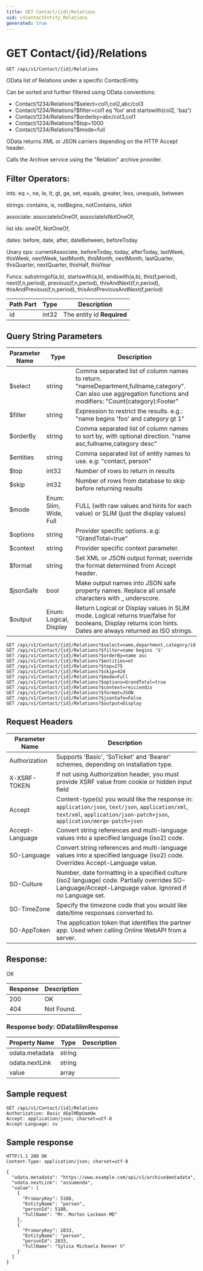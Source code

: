 ```yaml
---
title: GET Contact/{id}/Relations
uid: v1ContactEntity_Relations
generated: true
---
```


# GET Contact/{id}/Relations

```http
GET /api/v1/Contact/{id}/Relations
```

OData list of Relations under a specific ContactEntity.


Can be sorted and further filtered using OData conventions:

* Contact/1234/Relations?$select=col1,col2,abc/col3
* Contact/1234/Relations?$filter=col1 eq 'foo' and startswith(col2, 'baz')
* Contact/1234/Relations?$orderby=abc/col3,col1
* Contact/1234/Relations?$top=1000
* Contact/1234/Relations?$mode=full


OData returns XML or JSON carriers depending on the HTTP Accept header.


Calls the Archive service using the "Relation" archive provider.


## Filter Operators: ##

ints: eq =, ne, le, lt, gt, ge, set, equals, greater, less, unequals, between

strings: contains, is, notBegins, notContains, isNot

associate: associateIsOneOf, associateIsNotOneOf,  

list ids: oneOf, NotOneOf, 

dates: before, date, after, dateBetween, beforeToday

Unary ops: currentAssociate, beforeToday, today, afterToday, lastWeek, thisWeek, nextWeek, lastMonth, thisMonth, nextMonth, lastQuarter, thisQuarter, nextQuarter, thisHalf, thisYear

Funcs: substringof(a,b), startswith(a,b), endswith(a,b), this(f,period), next(f,n,period), previous(f,n,period), thisAndNext(f,n,period), thisAndPrevious(f,n,period), thisAndPreviousAndNext(f,period)





| Path Part | Type | Description |
|-----------|------|-------------|
| id | int32 | The entity id **Required** |


## Query String Parameters

| Parameter Name | Type |  Description |
|----------------|------|--------------|
| $select | string |  Comma separated list of column names to return. "nameDepartment,fullname,category". Can also use aggregation functions and modifiers: "Count(category):Footer" |
| $filter | string |  Expression to restrict the results. e.g.: "name begins 'foo' and category gt 1" |
| $orderBy | string |  Comma separated list of column names to sort by, with optional direction. "name asc,fullname,category desc" |
| $entities | string |  Comma separated list of entity names to use. e.g: "contact, person" |
| $top | int32 |  Number of rows to return in results |
| $skip | int32 |  Number of rows from database to skip before returning results |
| $mode | Enum: Slim, Wide, Full |  FULL (with raw values and hints for each value) or SLIM (just the display values) |
| $options | string |  Provider specific options. e.g: "GrandTotal=true" |
| $context | string |  Provider specific context parameter. |
| $format | string |  Set XML or JSON output format; override the format determined from Accept header. |
| $jsonSafe | bool |  Make output names into JSON safe property names. Replace all unsafe characters with _ underscore. |
| $output | Enum: Logical, Display |  Return Logical or Display values in SLIM mode. Logical returns true/false for booleans, Display returns icon hints. Dates are always returned as ISO strings. |

```http
GET /api/v1/Contact/{id}/Relations?$select=name,department,category/id
GET /api/v1/Contact/{id}/Relations?$filter=name begins 'S'
GET /api/v1/Contact/{id}/Relations?$orderBy=name asc
GET /api/v1/Contact/{id}/Relations?$entities=et
GET /api/v1/Contact/{id}/Relations?$top=275
GET /api/v1/Contact/{id}/Relations?$skip=424
GET /api/v1/Contact/{id}/Relations?$mode=Full
GET /api/v1/Contact/{id}/Relations?$options=GrandTotal=true
GET /api/v1/Contact/{id}/Relations?$context=reiciendis
GET /api/v1/Contact/{id}/Relations?$format=JSON
GET /api/v1/Contact/{id}/Relations?$jsonSafe=False
GET /api/v1/Contact/{id}/Relations?$output=Display
```


## Request Headers

| Parameter Name | Description |
|----------------|-------------|
| Authorization  | Supports 'Basic', 'SoTicket' and 'Bearer' schemes, depending on installation type. |
| X-XSRF-TOKEN   | If not using Authorization header, you must provide XSRF value from cookie or hidden input field |
| Accept         | Content-type(s) you would like the response in: `application/json`, `text/json`, `application/xml`, `text/xml`, `application/json-patch+json`, `application/merge-patch+json` |
| Accept-Language | Convert string references and multi-language values into a specified language (iso2) code. |
| SO-Language | Convert string references and multi-language values into a specified language (iso2) code. Overrides Accept-Language value. |
| SO-Culture | Number, date formatting in a specified culture (iso2 language) code. Partially overrides SO-Language/Accept-Language value. Ignored if no Language set. |
| SO-TimeZone | Specify the timezone code that you would like date/time responses converted to. |
| SO-AppToken | The application token that identifies the partner app. Used when calling Online WebAPI from a server. |


## Response:

OK

| Response | Description |
|----------------|-------------|
| 200 | OK |
| 404 | Not Found. |

### Response body: ODataSlimResponse

| Property Name | Type |  Description |
|----------------|------|--------------|
| odata.metadata | string |  |
| odata.nextLink | string |  |
| value | array |  |

## Sample request

```http!
GET /api/v1/Contact/{id}/Relations
Authorization: Basic dGplMDpUamUw
Accept: application/json; charset=utf-8
Accept-Language: sv
```

## Sample response

```http_
HTTP/1.1 200 OK
Content-Type: application/json; charset=utf-8

{
  "odata.metadata": "https://www.example.com/api/v1/archive$metadata",
  "odata.nextLink": "assumenda",
  "value": [
    {
      "PrimaryKey": 5188,
      "EntityName": "person",
      "personId": 5188,
      "fullName": "Mr. Morton Lockman MD"
    },
    {
      "PrimaryKey": 2833,
      "EntityName": "person",
      "personId": 2833,
      "fullName": "Sylvia Michaela Renner V"
    }
  ]
}
```